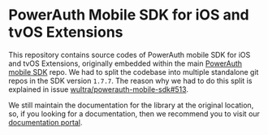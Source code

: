 # PowerAuth Mobile SDK for iOS and tvOS Extensions

This repository contains source codes of PowerAuth mobile SDK for iOS and tvOS Extensions, originally embedded within the main [PowerAuth mobile SDK](http://github.com/wultra/powerauth-mobile-sdk) repo. We had to split the codebase into multiple standalone git repos in the SDK version `1.7.7`. The reason why we had to do this split is explained in issue [wultra/powerauth-mobile-sdk#513](https://github.com/wultra/powerauth-mobile-sdk/issues/513).

We still maintain the documentation for the library at the original location, so, if you looking for a documentation, then we recommend you to visit our [documentation portal](https://developers.wultra.com/products/mobile-security-suite/develop/powerauth-mobile-sdk/PowerAuth-SDK-for-iOS-Extensions).